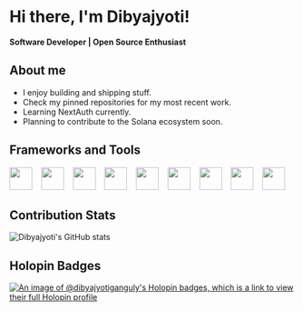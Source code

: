 # Hi there, I'm Dibyajyoti!
**Software Developer | Open Source Enthusiast**

## About me

- I enjoy building and shipping stuff.
- Check my pinned repositories for my most recent work.
- Learning NextAuth currently.
- Planning to contribute to the Solana ecosystem soon. 
  
## Frameworks and Tools

  <img src="https://cdn.jsdelivr.net/gh/devicons/devicon@latest/icons/javascript/javascript-original.svg" width="40" height="40"></img>&nbsp;&nbsp;&nbsp;
  <img src="https://cdn.jsdelivr.net/gh/devicons/devicon@latest/icons/react/react-original.svg" width="40" height="40"></img>&nbsp;&nbsp;&nbsp;
  <img src="https://cdn.jsdelivr.net/gh/devicons/devicon@latest/icons/redux/redux-original.svg" width="40" height="40"></img>&nbsp;&nbsp;&nbsp;
  <img src="https://cdn.jsdelivr.net/gh/devicons/devicon@latest/icons/vitejs/vitejs-original.svg" width="40" height="40"></img>&nbsp;&nbsp;&nbsp;
  <img src="https://cdn.jsdelivr.net/gh/devicons/devicon@latest/icons/tailwindcss/tailwindcss-original.svg" width="40" height="40"></img>&nbsp;&nbsp;&nbsp;
  <img src="https://cdn.jsdelivr.net/gh/devicons/devicon@latest/icons/nodejs/nodejs-plain-wordmark.svg" width="40" height="40"></img>&nbsp;&nbsp;&nbsp;
  <img src="https://cdn.jsdelivr.net/gh/devicons/devicon@latest/icons/mongodb/mongodb-plain-wordmark.svg" width="40" height="40"></img>&nbsp;&nbsp;&nbsp;
  <img src="https://cdn.jsdelivr.net/gh/devicons/devicon@latest/icons/firebase/firebase-original.svg" width="40" height="40"></img>&nbsp;&nbsp;&nbsp;
  <img src="https://cdn.jsdelivr.net/gh/devicons/devicon@latest/icons/git/git-original.svg" width="40" height="40"></img>

## Contribution Stats

![Dibyajyoti's GitHub stats](https://github-readme-stats.vercel.app/api?username=dibyajyoti-ganguly&show_icons=true&theme=tokyonight&hide=issues,contribs&border_radius=10&hide_border=true)

## Holopin Badges

[![An image of @dibyajyotiganguly's Holopin badges, which is a link to view their full Holopin profile](https://holopin.me/dibyajyotiganguly)](https://holopin.io/@dibyajyotiganguly)
<br/>
<!---
Dibyajyoti2002/Dibyajyoti2002 is a ✨ special ✨ repository because its `README.md` (this file) appears on your GitHub profile.
You can click the Preview link to take a look at your changes.
--->
